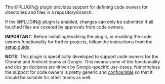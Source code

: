 The @PLUGIN@ plugin provides support for defining code owners for directories
and files in a repository/branch.

If the @PLUGIN@ plugin is enabled, changes can only be submitted if all
touched files are covered by approvals from code owners.

**IMPORTANT:** Before installing/enabling the plugin, or enabling the code
owners functionality for further projects, follow the instructions from the
[setup guide](setup-guide.html).

**NOTE:** This plugin is specifically developed to support code owners for the
Chrome and Android teams at Google. This means some of the functionality and
design decisons are driven by Google-specific use-cases. Nonetheless the support
for code owners is pretty generic and [configurable](config.html) so that it
should be suitable for other teams as well.

